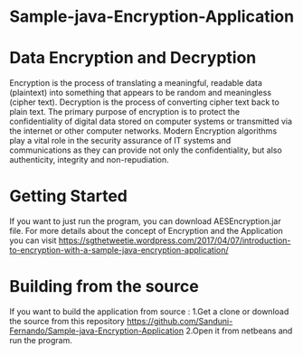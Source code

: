 # Sample-java-Encryption-Application
# Data Encryption and Decryption 
Encryption is the process of translating a meaningful, readable data (plaintext) into something that appears to be random and meaningless (cipher text).
Decryption is the process of converting cipher text back to plain text.
The primary purpose of encryption is to protect the confidentiality of digital data stored on computer systems or transmitted via the internet or other computer networks. Modern Encryption algorithms play a vital role in the security assurance of IT systems and communications as they can provide not only the confidentiality, but also authenticity, integrity and non-repudiation.
# Getting Started
If you want to just run the program, you can download AESEncryption.jar file.
For more details about the concept of Encryption and the Application you can visit https://sgthetweetie.wordpress.com/2017/04/07/introduction-to-encryption-with-a-sample-java-encryption-application/
# Building from the source
If you want to build the application from source :
1.Get a clone or download the source from this repository  https://github.com/Sanduni-Fernando/Sample-java-Encryption-Application
2.Open it from netbeans and run the program.
